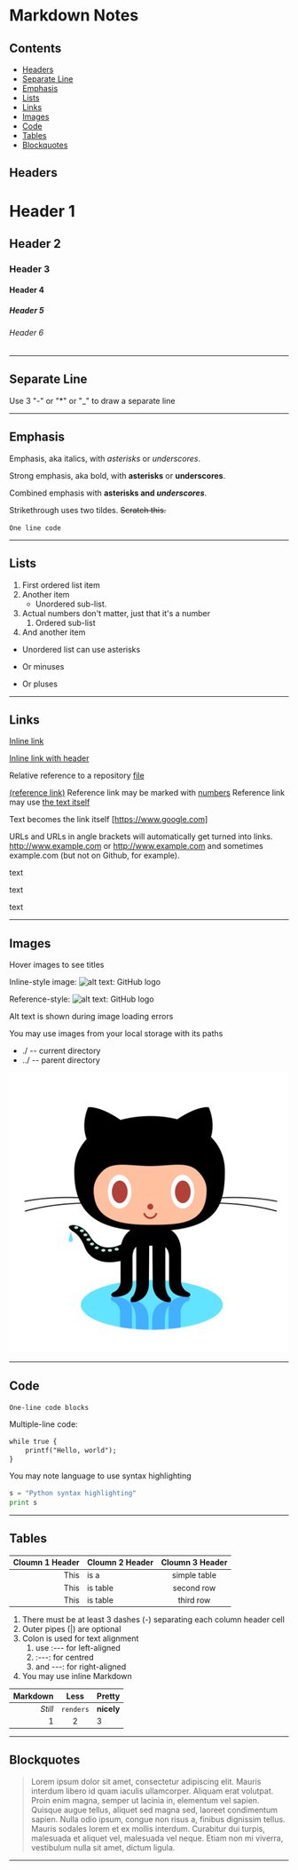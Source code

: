 # Markdown Notes

## Contents
- [Headers](#headers)
- [Separate Line](#separate-line)
- [Emphasis](#emphasis)
- [Lists](#lists)
- [Links](#links)
- [Images](#images)
- [Code](#code)
- [Tables](#tables)
- [Blockquotes](#blockquotes)

## Headers

# Header 1

## Header 2

### Header 3

#### Header 4

##### Header 5

###### Header 6

---
## Separate Line

Use 3 "-" or "*" or "_" to draw a separate line

---

## Emphasis

Emphasis, aka italics, with *asterisks* or _underscores_.

Strong emphasis, aka bold, with **asterisks** or __underscores__.

Combined emphasis with **asterisks and _underscores_**.

Strikethrough uses two tildes. ~~Scratch this.~~

`One line code`

---

## Lists

1. First ordered list item
2. Another item
    * Unordered sub-list. 
1. Actual numbers don't matter, just that it's a number
    1. Ordered sub-list
4. And another item

* Unordered list can use asterisks
- Or minuses
+ Or pluses

---

## Links

[Inline link](https://www.google.com/)

[Inline link with header](https://www.google.com/ "Google's Homepage")

Relative reference to a repository [file](./GitNotes.md)

[(reference link)][arbitrary case-insensitive reference text]
Reference link may be marked with [numbers][1]
Reference link may use [the text itself]

Text becomes the link itself [https://www.google.com]

URLs and URLs in angle brackets will automatically get turned into links. 
http://www.example.com or <http://www.example.com> and sometimes 
example.com (but not on Github, for example).

text

text

text

[arbitrary case-insensitive reference text]: https://www.mozilla.org/
[1]: http://slashdot.org/
[the text itself]: http://www.reddit.com/

---

## Images

Hover images to see titles

Inline-style image: ![alt text: GitHub logo](https://civic.io/wp-content/uploads/2013/03/github.png?w=100&h= 'Logo Title-1')

Reference-style: ![alt text: GitHub logo][logo]

[logo]: https://civic.io/wp-content/uploads/2013/03/github.png?w=100&h= 'Logo Title-2'

Alt text is shown during image loading errors

You may use images from your local storage with its paths

- ./ -- current directory
- ../ -- parent directory

![Local image](./Images/GithubLogo.png)

---

## Code

`One-line code blocks`

Multiple-line code:

```
while true {
    printf("Hello, world");
}
```

You may note language to use syntax highlighting

```python
s = "Python syntax highlighting"
print s
```

---

## Tables

|Cloumn 1 Header|Cloumn 2 Header |Cloumn 3 Header|
|--------------:|:---------------|:-------------:|
|This           |is a            |simple table   |
|This           |is table        |second row     |
|This           |is table        |third row      | 

1. There must be at least 3 dashes (-) separating each column header cell
2. Outer pipes (|) are optional
3. Colon is used for text alignment 
    1. use :--- for left-aligned
    2. :---: for centred
    3. and ---: for right-aligned
4. You may use inline Markdown

Markdown | Less | Pretty
---: | :---: | :---
*Still* | `renders` | **nicely**
1 | 2 | 3

---

## Blockquotes

> Lorem ipsum dolor sit amet, consectetur adipiscing elit. Mauris interdum libero id quam iaculis ullamcorper. Aliquam erat volutpat. Proin enim magna, semper ut lacinia in, elementum vel sapien. Quisque augue tellus, aliquet sed magna sed, laoreet condimentum sapien. Nulla odio ipsum, congue non risus a, finibus dignissim tellus. Mauris sodales lorem et ex mollis interdum. Curabitur dui turpis, malesuada et aliquet vel, malesuada vel neque. Etiam non mi viverra, vestibulum nulla sit amet, dictum ligula.

---
